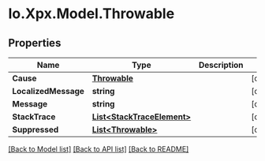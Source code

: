 # Io.Xpx.Model.Throwable
## Properties

Name | Type | Description | Notes
------------ | ------------- | ------------- | -------------
**Cause** | [**Throwable**](Throwable.md) |  | [optional] 
**LocalizedMessage** | **string** |  | [optional] 
**Message** | **string** |  | [optional] 
**StackTrace** | [**List&lt;StackTraceElement&gt;**](StackTraceElement.md) |  | [optional] 
**Suppressed** | [**List&lt;Throwable&gt;**](Throwable.md) |  | [optional] 

[[Back to Model list]](../README.md#documentation-for-models) [[Back to API list]](../README.md#documentation-for-api-endpoints) [[Back to README]](../README.md)


